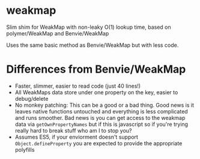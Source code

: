 weakmap
=======

Slim shim for WeakMap with non-leaky O(1) lookup time, based on polymer/WeakMap and Benvie/WeakMap

Uses the same basic method as Benvie/WeakMap but with less code.

# Differences from Benvie/WeakMap
- Faster, slimmer, easier to read code (just 40 lines!)
- All WeakMaps data store under one property on the key, easier to debug/delete 
- No monkey patching: This can be a good or a bad thing. Good news is it leaves native functions untouched and everything is less complicated and runs smoother. Bad news is you can get access to the weakmap data via `getOwnPropertyNames` but if this is javascript so if you're trying really hard to break stuff who am I to stop you?
- Assumes ES5, if your enviorment doesn't support `Object.defineProperty` you are expected to provide the appropriate polyfills

